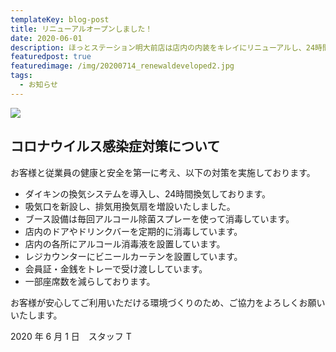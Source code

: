```yaml
---
templateKey: blog-post
title: リニューアルオープンしました！
date: 2020-06-01
description: ほっとステーション明大前店は店内の内装をキレイにリニューアルし、24時間営業を再開しております！
featuredpost: true
featuredimage: /img/20200714_renewaldeveloped2.jpg
tags:
  - お知らせ
---
```


![](/img/20200714_renewaldeveloped2.jpg)

## コロナウイルス感染症対策について

お客様と従業員の健康と安全を第一に考え、以下の対策を実施しております。

- ダイキンの換気システムを導入し、24時間換気しております。
- 吸気口を新設し、排気用換気扇を増設いたしました。
- ブース設備は毎回アルコール除菌スプレーを使って消毒しています。
- 店内のドアやドリンクバーを定期的に消毒しています。
- 店内の各所にアルコール消毒液を設置しています。
- レジカウンターにビニールカーテンを設置しています。
- 会員証・金銭をトレーで受け渡ししています。
- 一部座席数を減らしております。

お客様が安心してご利用いただける環境づくりのため、ご協力をよろしくお願いいたします。

2020 年 6 月 1 日　スタッフ T
